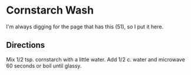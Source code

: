 # Cornstarch Wash

I'm always digging for the page that has this (51), so I put it here.

## Directions

Mix 1/2 tsp. cornstarch with a little water.  Add 1/2 c. water and microwave 60 seconds or boil until glassy.
